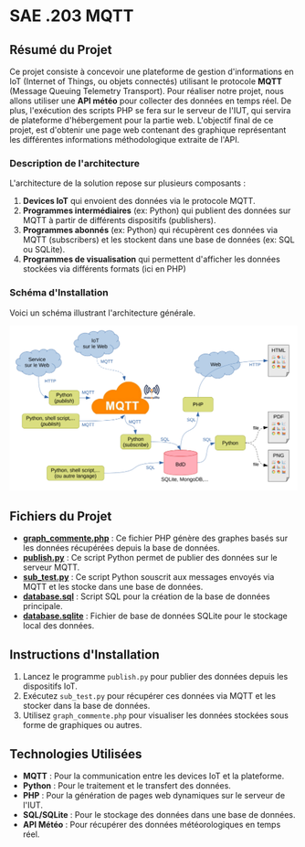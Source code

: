 # SAE .203 MQTT

## Résumé du Projet

Ce projet consiste à concevoir une plateforme de gestion d'informations en IoT (Internet of Things, ou objets connectés) utilisant le protocole **MQTT** (Message Queuing Telemetry Transport). Pour  réaliser notre projet, nous allons utiliser une **API météo** pour collecter des données en temps réel. De plus, l'exécution des scripts PHP se fera sur le serveur de l'IUT, qui servira de plateforme d'hébergement pour la partie web.
L'objectif final de ce projet, est d'obtenir une page web contenant des graphique représentant les différentes informations méthodologique extraite de l'API.

### Description de l'architecture

L'architecture de la solution repose sur plusieurs composants :

1. **Devices IoT** qui envoient des données via le protocole MQTT.
2. **Programmes intermédiaires** (ex: Python) qui publient des données sur MQTT à partir de différents dispositifs (publishers).
3. **Programmes abonnés** (ex: Python) qui récupèrent ces données via MQTT (subscribers) et les stockent dans une base de données (ex: SQL ou SQLite).
4. **Programmes de visualisation** qui permettent d'afficher les données stockées via différents formats (ici en PHP)

### Schéma d'Installation

Voici un schéma illustrant l'architecture générale.

![Schéma de l'Installation](schema_SAE.png)

## Fichiers du Projet

- **[graph_commente.php](graph_commente.php)** : Ce fichier PHP génère des graphes basés sur les données récupérées depuis la base de données.
- **[publish.py](publish.py)** : Ce script Python permet de publier des données sur le serveur MQTT.
- **[sub_test.py](sub_test.py)** : Ce script Python souscrit aux messages envoyés via MQTT et les stocke dans une base de données.
- **[database.sql](database.sql)** : Script SQL pour la création de la base de données principale.
- **[database.sqlite](database.sqlite)** : Fichier de base de données SQLite pour le stockage local des données.

## Instructions d'Installation

1. Lancez le programme `publish.py` pour publier des données depuis les dispositifs IoT.
2. Exécutez `sub_test.py` pour récupérer ces données via MQTT et les stocker dans la base de données.
3. Utilisez `graph_commente.php` pour visualiser les données stockées sous forme de graphiques ou autres.

## Technologies Utilisées

- **MQTT** : Pour la communication entre les devices IoT et la plateforme.
- **Python** : Pour le traitement et le transfert des données.
- **PHP** : Pour la génération de pages web dynamiques sur le serveur de l'IUT.
- **SQL/SQLite** : Pour le stockage des données dans une base de données.
- **API Météo** : Pour récupérer des données météorologiques en temps réel.

